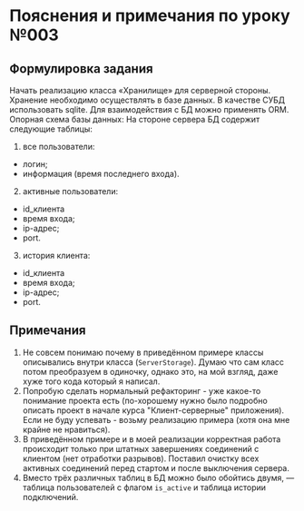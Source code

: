 # Пояснения и примечания по уроку №003

## Формулировка задания

Начать реализацию класса «Хранилище» для серверной стороны.
Хранение необходимо осуществлять в базе данных. В качестве СУБД использовать
sqlite. Для взаимодействия с БД можно применять ORM.
Опорная схема базы данных:
На стороне сервера БД содержит следующие таблицы:

1. все пользователи:

* логин;
* информация (время последнего входа).

2. активные пользователи:

* id_клиента
* время входа;
* ip-адрес;
* port.

3. история клиента:

* id_клиента
* время входа;
* ip-адрес;
* port.

## Примечания

1. Не совсем понимаю почему в приведённом примере классы описывались внутри 
   класса (`ServerStorage`). Думаю что сам класс потом преобразуем в одиночку, 
   однако это, на мой взгляд, даже хуже того кода который я написал.
2. Попробую сделать нормальный рефакторинг - уже какое-то понимание проекта 
   есть (по-хорошему нужно было подробно описать проект в начале курса 
   "Клиент-серверные" приложения). Если не буду успевать - возьму реализацию 
   примера (хотя она мне крайне не нравиться).
3. В приведённом примере и в моей реализации корректная работа происходит 
   только при штатных завершениях соединений с клиентом (нет отработки разрывов).
   Поставил очистку всех активных соединений перед стартом и после выключения сервера.
4. Вместо трёх различных таблиц в БД можно было обойтись двумя, — таблица 
   пользователей с флагом `is_active` и таблица истории подключений.